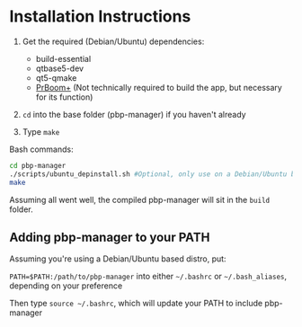 # Installation Instructions

1. Get the required (Debian/Ubuntu) dependencies:
    * build-essential
    * qtbase5-dev
    * qt5-qmake
    * [PrBoom+](https://github.com/coelckers/prboom-plus) (Not technically required to build the app, but necessary for its function)

1. `cd` into the base folder (pbp-manager) if you haven't already

1. Type `make`

Bash commands:

```bash
cd pbp-manager
./scripts/ubuntu_depinstall.sh #Optional, only use on a Debian/Ubuntu based system
make
```

Assuming all went well, the compiled pbp-manager will sit in the `build` folder.

## Adding pbp-manager to your PATH

Assuming you're using a Debian/Ubuntu based distro, put:

`PATH=$PATH:/path/to/pbp-manager` into either `~/.bashrc` or `~/.bash_aliases`, depending on your preference

Then type `source ~/.bashrc`, which will update your PATH to include pbp-manager
